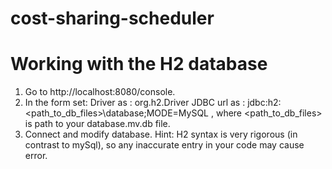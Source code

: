 # cost-sharing-scheduler

# Working with the H2 database

1. Go to http://localhost:8080/console.
2. In the form set:
Driver as : org.h2.Driver 
JDBC url as : jdbc:h2:<path_to_db_files>\database;MODE=MySQL
, where <path_to_db_files> is path to your database.mv.db file.
3. Connect and modify database.
Hint: H2 syntax is very rigorous (in contrast to mySql), so any inaccurate entry in your code may cause error.

